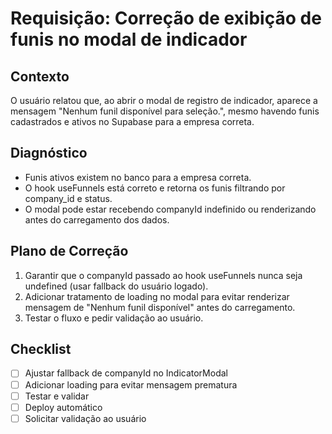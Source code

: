 # Requisição: Correção de exibição de funis no modal de indicador

## Contexto
O usuário relatou que, ao abrir o modal de registro de indicador, aparece a mensagem "Nenhum funil disponível para seleção.", mesmo havendo funis cadastrados e ativos no Supabase para a empresa correta.

## Diagnóstico
- Funis ativos existem no banco para a empresa correta.
- O hook useFunnels está correto e retorna os funis filtrando por company_id e status.
- O modal pode estar recebendo companyId indefinido ou renderizando antes do carregamento dos dados.

## Plano de Correção
1. Garantir que o companyId passado ao hook useFunnels nunca seja undefined (usar fallback do usuário logado).
2. Adicionar tratamento de loading no modal para evitar renderizar mensagem de "Nenhum funil disponível" antes do carregamento.
3. Testar o fluxo e pedir validação ao usuário.

## Checklist
- [ ] Ajustar fallback de companyId no IndicatorModal
- [ ] Adicionar loading para evitar mensagem prematura
- [ ] Testar e validar
- [ ] Deploy automático
- [ ] Solicitar validação ao usuário 